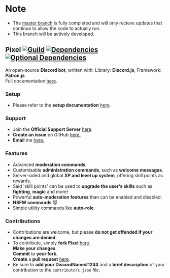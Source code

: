 # Note
- The [master branch](https://github.com/LumiteDubbz/Pixel/branch/master/) is fully completed and will only recieve updates that continue to allow the code to actually run.
- This branch will be actively developed.

## Pixel [![Guild](https://discordapp.com/api/guilds/384419408111730689/embed.png)](https://discord.me/pixelsupport) [![Dependencies](https://david-dm.org/LumiteDubbz/Pixel.svg)](https://david-dm.org/LumiteDubbz/Pixel) [![Optional Dependencies](https://david-dm.org/LumiteDubbz/Pixel/optional-status.svg)](https://david-dm.org/LumiteDubbz/Pixel?type=optional)
An open-source **Discord bot**, written with: Library: **Discord.js**, Framework: **Patron.js**<br>Full documentation <a href="https://pixel.js.org" target="_blank">here</a>.
### Setup
- Please refer to the **setup documentation** <a href="https://pixel.js.org/setup" target="_blank">here</a>.
### Support
- Join the **Official Support Server** <a href="https://discordapp.com/invite/rbeYmMp" target="_blank">here</a>.
- **Create an issue** on GitHub <a href="https://github.com/LumiteDubbz/Pixel/issues/new?title=%22Support%22" target="_blank">here.</a>
- **Email** me <a href="mailto:LumiteDubbz@gmail.com?Subject=Pixel%20support">here.</a>
### Features
- Advanced **moderation commands**.
- Customisable **administration commands**, such as **welcome messages**.
- Server-sided and global **XP and level up system**, offering skill points as rewards.
- Said 'skill points' can be used to **upgrade the user's skills** such as **fighting**, **magic** and more!
- Powerful **auto-moderation features** than can be enabled and disabled.
- **NSFW commands** 😈
- Simple utility commands like **auto-role**.
### Contributions
- Contributions are welcome, but please **do not get offended if your changes are denied**.
- To contribute, simply **fork Pixel** <a href="https://github.com/LumiteDubbz/Pixel/fork" target="_blank">here</a>.<br>**Make your changes**.<br>**Commit** to **your fork**.<br>**Create** a **pull request** <a href="https://github.com/LumiteDubbz/Pixel/compare" target="_blank">here</a>.
- Be sure to **add your DiscordName#1234** and a **brief description** of your contribution to the `contributors.json` file.
